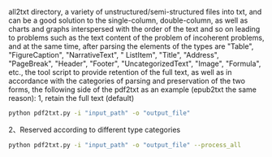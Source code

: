 all2txt directory, a variety of unstructured/semi-structured files into txt, and can be a good solution to the single-column, double-column, as well as charts and graphs interspersed with the order of the text and so on leading to problems such as the text content of the problem of incoherent problems, and at the same time, after parsing the elements of the types are "Table", "FigureCaption", "NarrativeText", " ListItem", "Title", "Address", "PageBreak", "Header", "Footer", "UncategorizedText", "Image", "Formula", etc., the tool script to provide retention of the full text, as well as in accordance with the categories of parsing and preservation of the two forms, the following side of the pdf2txt as an example (epub2txt the same reason):
1, retain the full text (default)
```bash
python pdf2txt.py -i "input_path" -o "output_file"
```
2、Reserved according to different type categories
```bash
python pdf2txt.py -i "input_path" -o "output_file" --process_all
```